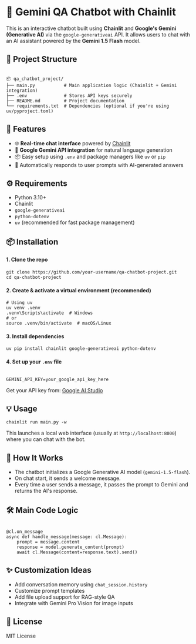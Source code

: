 <h1>🤖 Gemini QA Chatbot with Chainlit</h1>

<p>
  This is an interactive chatbot built using <strong>Chainlit</strong> and <strong>Google's Gemini (Generative AI)</strong>
  via the <code>google-generativeai</code> API. It allows users to chat with an AI assistant powered by the
  <strong>Gemini 1.5 Flash</strong> model.
</p>

<h2>📁 Project Structure</h2>

<pre><code>
📦 qa_chatbot_project/
├── main.py           # Main application logic (Chainlit + Gemini integration)
├── .env              # Stores API keys securely
├── README.md         # Project documentation
└── requirements.txt  # Dependencies (optional if you're using uv/pyproject.toml)
</code></pre>

<h2>🚀 Features</h2>
<ul>
  <li>🌐 <strong>Real-time chat interface</strong> powered by <a href="https://www.chainlit.io/">Chainlit</a></li>
  <li>🧠 <strong>Google Gemini API integration</strong> for natural language generation</li>
  <li>📦 Easy setup using <code>.env</code> and package managers like <code>uv</code> or <code>pip</code></li>
  <li>🔁 Automatically responds to user prompts with AI-generated answers</li>
</ul>

<h2>⚙️ Requirements</h2>
<ul>
  <li>Python 3.10+</li>
  <li>Chainlit</li>
  <li><code>google-generativeai</code></li>
  <li><code>python-dotenv</code></li>
  <li><code>uv</code> (recommended for fast package management)</li>
</ul>

<h2>📦 Installation</h2>

<h4>1. Clone the repo</h4>
<pre><code>git clone https://github.com/your-username/qa-chatbot-project.git
cd qa-chatbot-project
</code></pre>

<h4>2. Create & activate a virtual environment (recommended)</h4>
<pre><code># Using uv
uv venv .venv
.venv\Scripts\activate  # Windows
# or
source .venv/bin/activate  # macOS/Linux
</code></pre>

<h4>3. Install dependencies</h4>
<pre><code>uv pip install chainlit google-generativeai python-dotenv</code></pre>

<h4>4. Set up your <code>.env</code> file</h4>
<pre><code>
GEMINI_API_KEY=your_google_api_key_here
</code></pre>

<p>
  Get your API key from:
  <a href="https://makersuite.google.com/app">Google AI Studio</a>
</p>

<h2>💡 Usage</h2>

<pre><code>chainlit run main.py -w</code></pre>

<p>This launches a local web interface (usually at <code>http://localhost:8000</code>) where you can chat with the bot.</p>

<h2>📜 How It Works</h2>

<ul>
  <li>The chatbot initializes a Google Generative AI model (<code>gemini-1.5-flash</code>).</li>
  <li>On chat start, it sends a welcome message.</li>
  <li>Every time a user sends a message, it passes the prompt to Gemini and returns the AI's response.</li>
</ul>

<h2>🛠 Main Code Logic</h2>

<pre><code>
@cl.on_message
async def handle_message(message: cl.Message):
    prompt = message.content
    response = model.generate_content(prompt)
    await cl.Message(content=response.text).send()
</code></pre>

<h2>✨ Customization Ideas</h2>
<ul>
  <li>Add conversation memory using <code>chat_session.history</code></li>
  <li>Customize prompt templates</li>
  <li>Add file upload support for RAG-style QA</li>
  <li>Integrate with Gemini Pro Vision for image inputs</li>
</ul>

<h2>📄 License</h2>
<p>MIT License</p>
